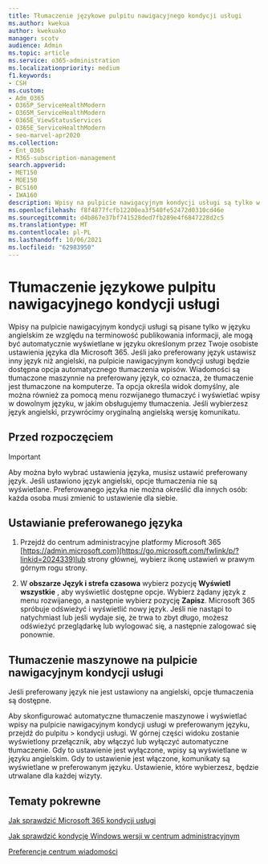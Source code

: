 ```yaml
---
title: Tłumaczenie językowe pulpitu nawigacyjnego kondycji usługi
ms.author: kwekua
author: kwekuako
manager: scotv
audience: Admin
ms.topic: article
ms.service: o365-administration
ms.localizationpriority: medium
f1.keywords:
- CSH
ms.custom:
- Adm_O365
- O365P_ServiceHealthModern
- O365M_ServiceHealthModern
- O365E_ViewStatusServices
- O365E_ServiceHealthModern
- seo-marvel-apr2020
ms.collection:
- Ent_O365
- M365-subscription-management
search.appverid:
- MET150
- MOE150
- BCS160
- IWA160
description: Wpisy na pulpicie nawigacyjnym kondycji usługi są tylko w języku angielskim, ale mogą być wyświetlane automatycznie w języku Microsoft 365.
ms.openlocfilehash: f8f4877fcfb12200ea3f540fe52472d0310cd46e
ms.sourcegitcommit: d4b867e37bf741528ded7fb289e4f6847228d2c5
ms.translationtype: MT
ms.contentlocale: pl-PL
ms.lasthandoff: 10/06/2021
ms.locfileid: "62983950"
---
```

# <a name="language-translation-for-service-health-dashboard"></a>Tłumaczenie językowe pulpitu nawigacyjnego kondycji usługi

Wpisy na pulpicie nawigacyjnym kondycji usługi są pisane tylko w języku angielskim ze względu na terminowość publikowania informacji, ale mogą być automatycznie wyświetlane w języku określonym przez Twoje osobiste ustawienia języka dla Microsoft 365. Jeśli jako preferowany język ustawisz inny język niż angielski, na pulpicie nawigacyjnym kondycji usługi będzie dostępna opcja automatycznego tłumaczenia wpisów. Wiadomości są tłumaczone maszynnie na preferowany język, co oznacza, że tłumaczenie jest tłumaczone na komputerze. Ta opcja określa widok domyślny, ale można również za pomocą menu rozwijanego tłumaczyć i wyświetlać wpisy w dowolnym języku, w jakim obsługujemy tłumaczenia. Jeśli wybierzesz język angielski, przywrócimy oryginalną angielską wersję komunikatu.

## <a name="before-you-begin"></a>Przed rozpoczęciem

> [!IMPORTANT]
> Aby można było wybrać ustawienia języka, musisz ustawić preferowany język. Jeśli ustawiono język angielski, opcje tłumaczenia nie są wyświetlane. Preferowanego języka nie można określić dla innych osób: każda osoba musi zmienić to ustawienie dla siebie.

## <a name="set-your-preferred-language"></a>Ustawianie preferowanego języka

1. Przejdź do centrum administracyjne platformy Microsoft 365 [https://admin.microsoft.com](https://go.microsoft.com/fwlink/p/?linkid=2024339)lub strony głównej, wybierz ikonę ustawień w prawym górnym rogu strony.

1. W **obszarze Język i strefa czasowa** wybierz pozycję **Wyświetl wszystkie** , aby wyświetlić dostępne opcje. Wybierz żądany język z menu rozwijanego, a następnie wybierz pozycję **Zapisz**. Microsoft 365 spróbuje odświeżyć i wyświetlić nowy język. Jeśli nie nastąpi to natychmiast lub jeśli wydaje się, że trwa to zbyt długo, możesz odświeżyć przeglądarkę lub wylogować się, a następnie zalogować się ponownie.

## <a name="machine-translation-in-service-health-dashboard"></a>Tłumaczenie maszynowe na pulpicie nawigacyjnym kondycji usługi

Jeśli preferowany język nie jest ustawiony na angielski, opcje tłumaczenia są dostępne.

Aby skonfigurować automatyczne tłumaczenie maszynowe i wyświetlać wpisy na pulpicie nawigacyjnym kondycji usługi w preferowanym języku, przejdź do pulpitu > kondycji usługi. W górnej części widoku zostanie wyświetlony przełącznik, aby włączyć lub wyłączyć automatyczne tłumaczenie. Gdy to ustawienie jest wyłączone, wpisy są wyświetlane w języku angielskim. Gdy to ustawienie jest włączone, komunikaty są wyświetlane w preferowanym języku. Ustawienie, które wybierzesz, będzie utrwalane dla każdej wizyty.

## <a name="related-topics"></a>Tematy pokrewne

[Jak sprawdzić Microsoft 365 kondycji usługi](view-service-health.md)

[Jak sprawdzić kondycję Windows wersji w centrum administracyjnym](/windows/deployment/update/check-release-health)

[Preferencje centrum wiadomości](../admin/manage/message-center.md?preserve-view=true&view=o365-worldwide#preferences)
